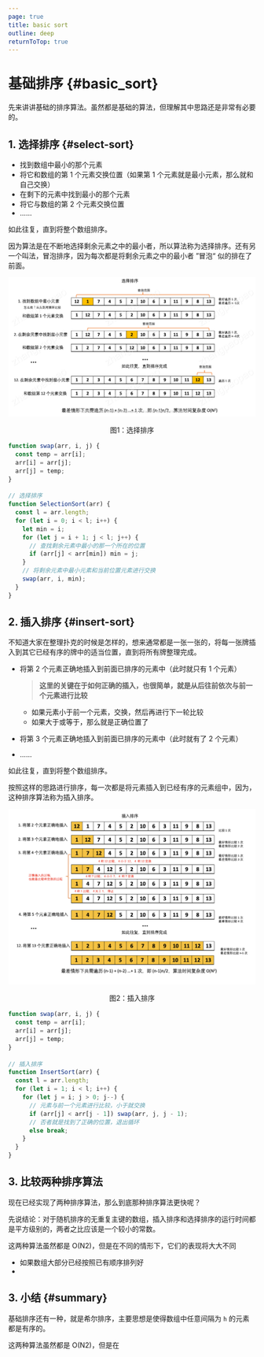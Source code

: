 ```yaml
---
page: true
title: basic sort
outline: deep
returnToTop: true
---
```


# 基础排序 {#basic_sort}

先来讲讲基础的排序算法。虽然都是基础的算法，但理解其中思路还是非常有必要的。

## 1. 选择排序 {#select-sort}

- 找到数组中最小的那个元素
- 将它和数组的第 1 个元素交换位置（如果第 1 个元素就是最小元素，那么就和自己交换）
- 在剩下的元素中找到最小的那个元素
- 将它与数组的第 2 个元素交换位置
- ......

如此往复，直到将整个数组排序。

因为算法是在不断地选择剩余元素之中的最小者，所以算法称为选择排序。还有另一个叫法，冒泡排序，因为每次都是将剩余元素之中的最小者 ”冒泡“ 似的排在了前面。

<div align='center'>
  <img src="./images/02-basic-sort/select-sort.png" style="zoom:50%;" />
  <p class="image-title">图1：选择排序</p>
</div>

```js
function swap(arr, i, j) {
  const temp = arr[i];
  arr[i] = arr[j];
  arr[j] = temp;
}

// 选择排序
function SelectionSort(arr) {
  const l = arr.length;
  for (let i = 0; i < l; i++) {
    let min = i;
    for (let j = i + 1; j < l; j++) {
      // 查找剩余元素中最小的那一个所在的位置
      if (arr[j] < arr[min]) min = j;
    }
    // 将剩余元素中最小元素和当前位置元素进行交换
    swap(arr, i, min);
  }
}
```

## 2. 插入排序 {#insert-sort}

不知道大家在整理扑克的时候是怎样的，想来通常都是一张一张的，将每一张牌插入到其它已经有序的牌中的适当位置，直到将所有牌整理完成。

- 将第 2 个元素正确地插入到前面已排序的元素中（此时就只有 1 个元素）

  > **这里的关键在于如何正确的插入，也很简单，就是从后往前依次与前一个元素进行比较**

  - 如果元素小于前一个元素，交换，然后再进行下一轮比较
  - 如果大于或等于，那么就是正确位置了

- 将第 3 个元素正确地插入到前面已排序的元素中（此时就有了 2 个元素）
- ......

如此往复，直到将整个数组排序。

按照这样的思路进行排序，每一次都是将元素插入到已经有序的元素组中，因为，这种排序算法称为插入排序。

<div align='center'>
  <img src="./images/02-basic-sort/insert-sort.png" style="zoom:50%;" />
  <p class="image-title">图2：插入排序</p>
</div>

```js
function swap(arr, i, j) {
  const temp = arr[i];
  arr[i] = arr[j];
  arr[j] = temp;
}

// 插入排序
function InsertSort(arr) {
  const l = arr.length;
  for (let i = 1; i < l; i++) {
    for (let j = i; j > 0; j--) {
      // 元素与前一个元素进行比较，小于就交换
      if (arr[j] < arr[j - 1]) swap(arr, j, j - 1);
      // 否者就是找到了正确的位置，退出循环
      else break;
    }
  }
}
```

## 3. 比较两种排序算法

现在已经实现了两种排序算法，那么到底那种排序算法更快呢？

先说结论：对于随机排序的无重复主键的数组，插入排序和选择排序的运行时间都是平方级别的，两者之比应该是一个较小的常数。

这两种算法虽然都是 O(N2)，但是在不同的情形下，它们的表现将大大不同

- 如果数组大部分已经按照已有顺序排列好
-

## 3. 小结 {#summary}

基础排序还有一种，就是希尔排序，主要思想是使得数组中任意间隔为 `h` 的元素都是有序的。

这两种算法虽然都是 O(N2)，但是在
